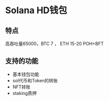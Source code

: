 # Solana HD钱包
## 特点
高吞吐量65000，BTC 7 ， ETH 15-20
POH+BFT

## 支持的功能
* 基本钱包功能
* sol代币和Token的转账
* NFT转账
* staking质押
